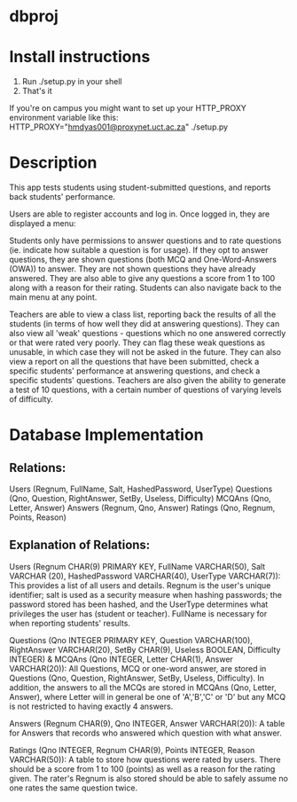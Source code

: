dbproj
======

Install instructions
====================
1. Run ./setup.py in your shell
2. That's it

If you're on campus you might want to set up your HTTP_PROXY environment variable like this:
HTTP_PROXY="hmdyas001@proxynet.uct.ac.za" ./setup.py

Description
=======================

This app tests students using student-submitted questions, and reports back students' performance.

Users are able to register accounts and log in. Once logged in, they are displayed a menu:

Students only have permissions to answer questions and to rate questions (ie. indicate how suitable a question is for
usage). If they opt to answer questions, they are shown questions (both MCQ and One-Word-Answers (OWA)) to answer.
They are not shown questions they have already answered. They are also able to give any questions a score from 1 to 100
along with a reason for their rating. Students can also navigate back to the main menu at any point.

Teachers are able to view a class list, reporting back the results of all the students (in terms of how well they did at
answering questions). They can also view all 'weak' questions - questions which no one answered correctly or that were 
rated very poorly. They can flag these weak questions as unusable, in which case they will not be asked in the future. 
They can also view a report on all the questions that have been submitted, check a specific students' performance at 
answering questions, and check a specific students' questions. Teachers are also given the ability to generate a test 
of 10 questions, with a certain number of questions of varying levels of difficulty.

Database Implementation
=======================

Relations:
----------

Users (Regnum, FullName, Salt, HashedPassword, UserType)
Questions (Qno, Question, RightAnswer, SetBy, Useless, Difficulty)
MCQAns (Qno, Letter, Answer)
Answers (Regnum, Qno, Answer)
Ratings (Qno, Regnum, Points, Reason)

Explanation of Relations:
-------------------------

Users (Regnum CHAR(9) PRIMARY KEY, FullName  VARCHAR(50), Salt VARCHAR (20), HashedPassword VARCHAR(40),
 UserType VARCHAR(7)): This provides a list of all users and details. Regnum is the user's unique identifier; salt is used as a security
measure when hashing passwords; the password stored has been hashed, and the UserType determines what privileges
the user has (student or teacher). FullName is necessary for when reporting students' results.


Questions (Qno INTEGER PRIMARY KEY, Question VARCHAR(100), RightAnswer VARCHAR(20), SetBy CHAR(9), Useless
 BOOLEAN, Difficulty INTEGER) & MCQAns (Qno INTEGER, Letter CHAR(1), Answer VARCHAR(20)): All Questions, MCQ or one-word answer, are stored in Questions (Qno, Question, RightAnswer, SetBy, Useless, Difficulty). In
addition, the answers to all the MCQs are stored in MCQAns (Qno, Letter, Answer), where Letter will in general
be one of 'A','B','C' or 'D' but any MCQ is not restricted to having exactly 4 answers.


Answers (Regnum CHAR(9), Qno INTEGER, Answer VARCHAR(20)): A table for Answers that records who answered which question with what answer.

Ratings (Qno INTEGER, Regnum CHAR(9), Points INTEGER, Reason VARCHAR(50)): A table to store how questions were rated by users. There should be a score from 1 to 100 (points) as well as a
reason for the rating given. The rater's Regnum is also stored  should be able to safely assume no one rates
the same question twice.
